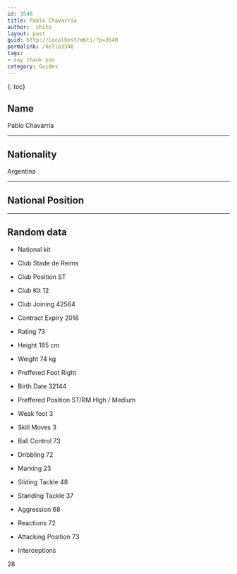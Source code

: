 ```yaml
---
id: 3548
title: Pablo Chavarría
author:  chito 
layout: post
guid: http://localhost/mbti/?p=3548
permalink: /hello3548
tags:
- say thank you
category: Guides
---
```



{: toc}


## Name  
Pablo Chavarría 

* * *

## Nationality  
Argentina 

* * *

## National Position 

* * *

## Random data 

  * National kit 
  * Club 
Stade de Reims 

  * Club Position 
ST 

  * Club Kit 
12 

  * Club Joining 
42564 

  * Contract Expiry 
2018 

  * Rating 
73 

  * Height 
185 cm 

  * Weight 
74 kg 

  * Preffered Foot 
Right 

  * Birth Date 
32144 

  * Preffered Position 
ST/RM High / Medium 

  * Weak foot 
3 

  * Skill Moves 
3 

  * Ball Control 
73 

  * Dribbling 
72 

  * Marking 
23 

  * Sliding Tackle 
48 

  * Standing Tackle 
37 

  * Aggression 
68 

  * Reactions 
72 

  * Attacking Position 
73 

  * Interceptions 

28</ul>